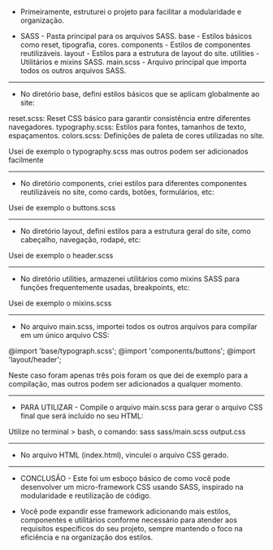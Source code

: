 * Primeiramente, estruturei o projeto para facilitar a modularidade e organização.

* SASS - Pasta principal para os arquivos SASS.
     base - Estilos básicos como reset, tipografia, cores.
     components - Estilos de componentes reutilizáveis.
     layout - Estilos para a estrutura de layout do site.
     utilities -  Utilitários e mixins SASS.
     main.scss - Arquivo principal que importa todos os outros arquivos SASS.
__________________________________________________________________________________________________________________________________
* No diretório base, defini estilos básicos que se aplicam globalmente ao site:

 reset.scss: Reset CSS básico para garantir consistência entre diferentes navegadores.
 typography.scss: Estilos para fontes, tamanhos de texto, espaçamentos.
 colors.scss: Definições de paleta de cores utilizadas no site.

 Usei de exemplo o typography.scss mas outros podem ser adicionados facilmente
__________________________________________________________________________________________________________________________________
* No diretório components, criei estilos para diferentes componentes reutilizáveis no site, como cards, botões, formulários, etc:

Usei de exemplo o buttons.scss
___________________________________________________________________________________________________________________________________
* No diretório layout, defini estilos para a estrutura geral do site, como cabeçalho, navegação, rodapé, etc:

Usei de exemplo o header.scss
___________________________________________________________________________________________________________________________________
* No diretório utilities, armazenei utilitários como mixins SASS para funções frequentemente usadas, breakpoints, etc:

Usei de exemplo o mixins.scss
___________________________________________________________________________________________________________________________________
* No arquivo main.scss, importei todos os outros arquivos para compilar em um único arquivo CSS:

@import 'base/typograph.scss';
@import 'components/buttons';
@import 'layout/header';

Neste caso foram apenas três pois foram os que dei de exemplo para a compilação, mas outros podem ser adicionados a qualquer momento.
____________________________________________________________________________________________________________________________________
* PARA UTILIZAR - Compile o arquivo main.scss para gerar o arquivo CSS final que será incluído no seu HTML:

Utilize no terminal > bash, o comando: sass sass/main.scss output.css 
____________________________________________________________________________________________________________________________________

* No arquivo HTML (index.html), vinculei o arquivo CSS gerado.
____________________________________________________________________________________________________________________________________
* CONCLUSÃO - Este foi um esboço básico de como você pode desenvolver um micro-framework CSS usando SASS, inspirado na modularidade e reutilização de código.
  
* Você pode expandir esse framework adicionando mais estilos, componentes e utilitários conforme necessário para atender aos requisitos específicos do seu projeto, sempre mantendo o foco na eficiência e na organização dos estilos.

